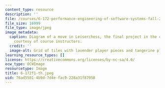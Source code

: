 ```yaml
---
content_type: resource
description: ''
file: /courses/6-172-performance-engineering-of-software-systems-fall-2018/76ad55814b9d7d4efac9228a31f87058_6-172f1-th.jpeg
file_size: 16999
file_type: image/jpeg
image_metadata:
  caption: Diagram of a move in Leiserchess, the final project in the course. Image
    courtesy of course instructors.
  credit: ''
  image-alt: Grid of tiles with lavender player pieces and tangerine player pieces.
learning_resource_types: []
license: https://creativecommons.org/licenses/by-nc-sa/4.0/
ocw_type: OCWImage
resourcetype: Image
title: 6-172f1-th.jpeg
uid: 76ad5581-4b9d-7d4e-fac9-228a31f87058
---
```

